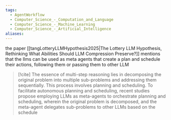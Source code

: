 ```yaml
---
tags:
  - AgentWorkflow
  - Computer_Science_-_Computation_and_Language
  - Computer_Science_-_Machine_Learning
  - Computer_Science_-_Artificial_Intelligence
aliases:
---
```


the paper [[tangLotteryLLMHypothesis2025|The Lottery LLM Hypothesis, Rethinking What Abilities Should LLM Compression Preserve?]] mentions that the llms can be used as meta agents that create a plan and schedule their actions, following them or passing them to other LLM

> [!cite]
> The essence of multi-step reasoning lies in decomposing the original problem into multiple sub-problems and addressing them sequentially. This process involves planning and scheduling. To facilitate autonomous planning and scheduling, recent studies propose employing LLMs as meta-agents to orchestrate planning and scheduling, wherein the original problem is decomposed, and the meta-agent delegates sub-problems to other LLMs based on the schedule

